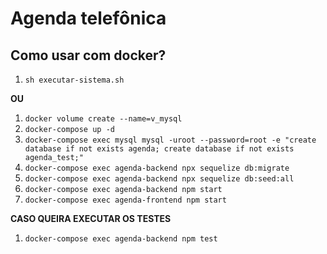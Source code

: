 # Agenda telefônica

## Como usar com docker?

1. `sh executar-sistema.sh`

**OU**

1. `docker volume create --name=v_mysql`
1. `docker-compose up -d`
1. `docker-compose exec mysql mysql -uroot --password=root -e "create database if not exists agenda; create database if not exists agenda_test;"`
1. `docker-compose exec agenda-backend npx sequelize db:migrate`
1. `docker-compose exec agenda-backend npx sequelize db:seed:all`
1. `docker-compose exec agenda-backend npm start`
1. `docker-compose exec agenda-frontend npm start`

**CASO QUEIRA EXECUTAR OS TESTES**

1. `docker-compose exec agenda-backend npm test`